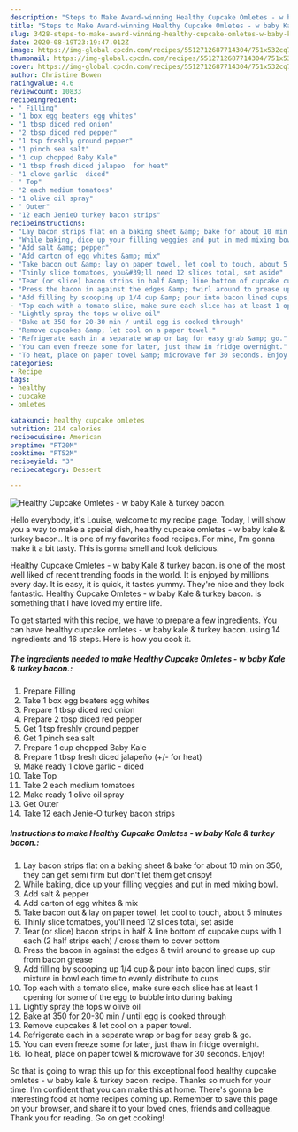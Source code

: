 ```yaml
---
description: "Steps to Make Award-winning Healthy Cupcake Omletes - w baby Kale &amp;amp; turkey bacon."
title: "Steps to Make Award-winning Healthy Cupcake Omletes - w baby Kale &amp;amp; turkey bacon."
slug: 3428-steps-to-make-award-winning-healthy-cupcake-omletes-w-baby-kale-and-amp-turkey-bacon
date: 2020-08-19T23:19:47.012Z
image: https://img-global.cpcdn.com/recipes/5512712687714304/751x532cq70/healthy-cupcake-omletes-w-baby-kale-turkey-bacon-recipe-main-photo.jpg
thumbnail: https://img-global.cpcdn.com/recipes/5512712687714304/751x532cq70/healthy-cupcake-omletes-w-baby-kale-turkey-bacon-recipe-main-photo.jpg
cover: https://img-global.cpcdn.com/recipes/5512712687714304/751x532cq70/healthy-cupcake-omletes-w-baby-kale-turkey-bacon-recipe-main-photo.jpg
author: Christine Bowen
ratingvalue: 4.6
reviewcount: 10833
recipeingredient:
- " Filling"
- "1 box egg beaters egg whites"
- "1 tbsp diced red onion"
- "2 tbsp diced red pepper"
- "1 tsp freshly ground pepper"
- "1 pinch sea salt"
- "1 cup chopped Baby Kale"
- "1 tbsp fresh diced jalapeo  for heat"
- "1 clove garlic  diced"
- " Top"
- "2 each medium tomatoes"
- "1 olive oil spray"
- " Outer"
- "12 each JenieO turkey bacon strips"
recipeinstructions:
- "Lay bacon strips flat on a baking sheet &amp; bake for about 10 min on 350, they can get semi firm but don&#39;t let them get crispy!"
- "While baking, dice up your filling veggies and put in med mixing bowl."
- "Add salt &amp; pepper"
- "Add carton of egg whites &amp; mix"
- "Take bacon out &amp; lay on paper towel, let cool to touch, about 5 minutes"
- "Thinly slice tomatoes, you&#39;ll need 12 slices total, set aside"
- "Tear (or slice) bacon strips in half &amp; line bottom of cupcake cups with 1 each (2 half strips each) / cross them to cover bottom"
- "Press the bacon in against the edges &amp; twirl around to grease up cup from bacon grease"
- "Add filling by scooping up 1/4 cup &amp; pour into bacon lined cups, stir mixture in bowl each time to evenly distribute to cups"
- "Top each with a tomato slice, make sure each slice has at least 1 opening for some of the egg to bubble into during baking"
- "Lightly spray the tops w olive oil"
- "Bake at 350 for 20-30 min / until egg is cooked through"
- "Remove cupcakes &amp; let cool on a paper towel."
- "Refrigerate each in a separate wrap or bag for easy grab &amp; go."
- "You can even freeze some for later, just thaw in fridge overnight."
- "To heat, place on paper towel &amp; microwave for 30 seconds. Enjoy!"
categories:
- Recipe
tags:
- healthy
- cupcake
- omletes

katakunci: healthy cupcake omletes 
nutrition: 214 calories
recipecuisine: American
preptime: "PT20M"
cooktime: "PT52M"
recipeyield: "3"
recipecategory: Dessert

---
```



![Healthy Cupcake Omletes - w baby Kale &amp; turkey bacon.](https://img-global.cpcdn.com/recipes/5512712687714304/751x532cq70/healthy-cupcake-omletes-w-baby-kale-turkey-bacon-recipe-main-photo.jpg)

Hello everybody, it's Louise, welcome to my recipe page. Today, I will show you a way to make a special dish, healthy cupcake omletes - w baby kale &amp; turkey bacon.. It is one of my favorites food recipes. For mine, I'm gonna make it a bit tasty. This is gonna smell and look delicious.



Healthy Cupcake Omletes - w baby Kale &amp; turkey bacon. is one of the most well liked of recent trending foods in the world. It is enjoyed by millions every day. It is easy, it is quick, it tastes yummy. They're nice and they look fantastic. Healthy Cupcake Omletes - w baby Kale &amp; turkey bacon. is something that I have loved my entire life.


To get started with this recipe, we have to prepare a few ingredients. You can have healthy cupcake omletes - w baby kale &amp; turkey bacon. using 14 ingredients and 16 steps. Here is how you cook it.

<!--inarticleads1-->

##### The ingredients needed to make Healthy Cupcake Omletes - w baby Kale &amp; turkey bacon.:

1. Prepare  Filling
1. Take 1 box egg beaters egg whites
1. Prepare 1 tbsp diced red onion
1. Prepare 2 tbsp diced red pepper
1. Get 1 tsp freshly ground pepper
1. Get 1 pinch sea salt
1. Prepare 1 cup chopped Baby Kale
1. Prepare 1 tbsp fresh diced jalapeño (+/- for heat)
1. Make ready 1 clove garlic - diced
1. Take  Top
1. Take 2 each medium tomatoes
1. Make ready 1 olive oil spray
1. Get  Outer
1. Take 12 each Jenie-O turkey bacon strips




<!--inarticleads2-->

##### Instructions to make Healthy Cupcake Omletes - w baby Kale &amp; turkey bacon.:

1. Lay bacon strips flat on a baking sheet &amp; bake for about 10 min on 350, they can get semi firm but don&#39;t let them get crispy!
1. While baking, dice up your filling veggies and put in med mixing bowl.
1. Add salt &amp; pepper
1. Add carton of egg whites &amp; mix
1. Take bacon out &amp; lay on paper towel, let cool to touch, about 5 minutes
1. Thinly slice tomatoes, you&#39;ll need 12 slices total, set aside
1. Tear (or slice) bacon strips in half &amp; line bottom of cupcake cups with 1 each (2 half strips each) / cross them to cover bottom
1. Press the bacon in against the edges &amp; twirl around to grease up cup from bacon grease
1. Add filling by scooping up 1/4 cup &amp; pour into bacon lined cups, stir mixture in bowl each time to evenly distribute to cups
1. Top each with a tomato slice, make sure each slice has at least 1 opening for some of the egg to bubble into during baking
1. Lightly spray the tops w olive oil
1. Bake at 350 for 20-30 min / until egg is cooked through
1. Remove cupcakes &amp; let cool on a paper towel.
1. Refrigerate each in a separate wrap or bag for easy grab &amp; go.
1. You can even freeze some for later, just thaw in fridge overnight.
1. To heat, place on paper towel &amp; microwave for 30 seconds. Enjoy!




So that is going to wrap this up for this exceptional food healthy cupcake omletes - w baby kale &amp; turkey bacon. recipe. Thanks so much for your time. I'm confident that you can make this at home. There's gonna be interesting food at home recipes coming up. Remember to save this page on your browser, and share it to your loved ones, friends and colleague. Thank you for reading. Go on get cooking!
